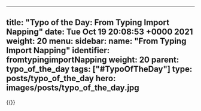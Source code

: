 
---
title: "Typo of the Day: From Typing Import Napping"
date: Tue Oct 19 20:08:53 +0000 2021
weight: 20
menu:
  sidebar:
    name: "From Typing Import Napping"
    identifier: fromtypingimportNapping
    weight: 20
    parent: typo_of_the_day
tags: ["#TypoOfTheDay"]
type: posts/typo_of_the_day
hero: images/posts/typo_of_the_day.jpg
---


{{<tweet user="mariatta" id="1450554566697619458">}}

